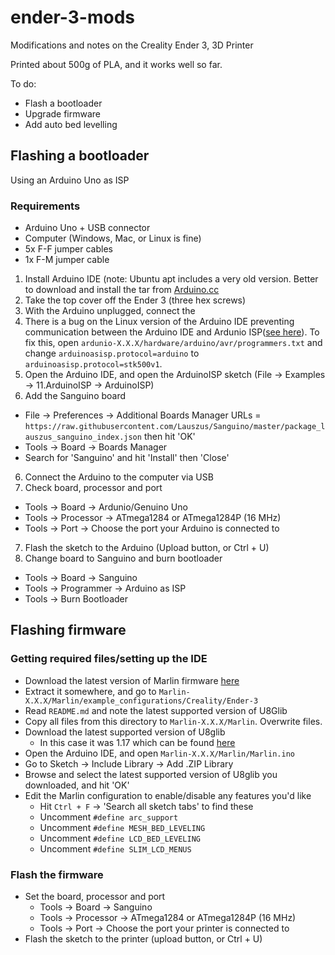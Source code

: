 # ender-3-mods
Modifications and notes on the Creality Ender 3, 3D Printer

Printed about 500g of PLA, and it works well so far.

To do:
- Flash a bootloader
- Upgrade firmware
- Add auto bed levelling

## Flashing a bootloader
Using an Arduino Uno as ISP
### Requirements
- Arduino Uno + USB connector
- Computer (Windows, Mac, or Linux is fine)
- 5x F-F jumper cables
- 1x F-M jumper cable

1. Install Arduino IDE (note: Ubuntu apt includes a very old version. Better to download and install the tar from [Arduino.cc](https://www.arduino.cc/en/Main/Software)
2. Take the top cover off the Ender 3 (three hex screws)
3. With the Arduino unplugged, connect the 
4. There is a bug on the Linux version of the Arduino IDE preventing communication between the Arduino IDE and Ardunio ISP([see here](https://github.com/arduino/Arduino/issues/5520)). To fix this, open `ardunio-X.X.X/hardware/arduino/avr/programmers.txt` and change `arduinoasisp.protocol=arduino` to `arduinoasisp.protocol=stk500v1`.
5. Open the Arduino IDE, and open the ArduinoISP sketch (File -> Examples -> 11.ArduinoISP -> ArduinoISP)
6. Add the Sanguino board
  - File -> Preferences -> Additional Boards Manager URLs = `https://raw.githubusercontent.com/Lauszus/Sanguino/master/package_lauszus_sanguino_index.json` then hit 'OK'
  - Tools -> Board -> Boards Manager
  - Search for 'Sanguino' and hit 'Install' then 'Close'
6. Connect the Arduino to the computer via USB
7. Check board, processor and port
  - Tools -> Board -> Ardunio/Genuino Uno
  - Tools -> Processor -> ATmega1284 or ATmega1284P (16 MHz)
  - Tools -> Port -> Choose the port your Arduino is connected to
7. Flash the sketch to the Arduino (Upload button, or Ctrl + U)
8. Change board to Sanguino and burn bootloader
  - Tools -> Board -> Sanguino
  - Tools -> Programmer -> Arduino as ISP
  - Tools -> Burn Bootloader

## Flashing firmware
### Getting required files/setting up the IDE
- Download the latest version of Marlin firmware [here](http://marlinfw.org/meta/download/)
- Extract it somewhere, and go to `Marlin-X.X.X/Marlin/example_configurations/Creality/Ender-3`
- Read `README.md` and note the latest supported version of U8Glib
- Copy all files from this directory to `Marlin-X.X.X/Marlin`. Overwrite files.
- Download the latest supported version of U8glib
  - In this case it was 1.17 which can be found [here](https://bintray.com/olikraus/u8glib/Arduino/1.17)
- Open the Arduino IDE, and open `Marlin-X.X.X/Marlin/Marlin.ino`
- Go to Sketch -> Include Library -> Add .ZIP Library
- Browse and select the latest supported version of U8glib you downloaded, and hit 'OK'
- Edit the Marlin configuration to enable/disable any features you'd like
  - Hit `Ctrl + F` -> 'Search all sketch tabs' to find these
  - Uncomment `#define arc_support`
  - Uncomment `#define MESH_BED_LEVELING`
  - Uncomment `#define LCD_BED_LEVELING`
  - Uncomment `#define SLIM_LCD_MENUS`
  
### Flash the firmware
- Set the board, processor and port
  - Tools -> Board -> Sanguino
  - Tools -> Processor -> ATmega1284 or ATmega1284P (16 MHz)
  - Tools -> Port -> Choose the port your printer is connected to
- Flash the sketch to the printer (upload button, or Ctrl + U)
